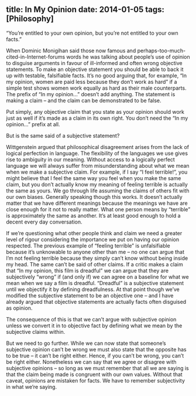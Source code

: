 title: In My Opinion
date: 2014-01-05
tags: [Philosophy]
---
“You’re entitled to your own opinion, but you’re not entitled to your own facts.”

When Dominic Monigihan said those now famous and perhaps-too-much-cited-in-Internet-forums words he was talking about people’s use of opinion to disguise arguments in favour of ill-informed and often wrong objective statements. To make an objective statement you should be able to back it up with testable, falsifiable facts. It’s no good arguing that, for example, “In my opinion, women are paid less because they don’t work as hard” if a simple test shows women work equally as hard as their male counterparts. The prefix of “In my opinion…” doesn’t add anything. The statement is making a claim – and the claim can be demonstrated to be false.

Put simply, any objective claim that you state as your opinion should work just as well if it’s made as a claim in its own right. You don’t need the “In my opinion…” prefix at all.

But is the same said of a subjective statement?
<!-- more -->
Wittgenstein argued that philosophical disagreement arises from the lack of logical perfection in language. The flexibility of the languages we use gives rise to ambiguity in our meaning. Without access to a logically perfect language we will always suffer from misunderstanding about what we mean when we make a subjective claim. For example, if I say “I feel terrible!”, you might believe that I feel the same way you feel when you make the same claim, but you don’t actually know my meaning of feeling terrible is actually the same as yours. We go through life assuming the claims of others fit with our own biases. Generally speaking though this works. It doesn’t actually matter that we have different meanings because the meanings we have are close enough for it not to really matter. What one person means by “terrible” is approximately the same as another. It’s at least good enough to hold a decent every day conversation.

If we’re questioning what other people think and claim we need a greater level of rigour considering the importance we put on having our opinion respected. The previous example of “feeling terrible” is unfalsifiable because it’s unknowable to anyone other than me – no one can argue that I’m not feeling terrible because they simply can’t know without being inside my head. The same can’t be said of other claims. If a critic makes a claim that “In my opinion, this film is dreadful” we can argue that they are subjectively “wrong” if (and only if) we can agree on a baseline for what we mean when we say a film is dreadful. “Dreadful” is a subjective statement until we objectify it by defining dreadfulness. At that point though we’ve modified the subjective statement to be an objective one – and I have already argued that objective statements are actually facts often disguised as opinion.

The consequence of this is that we can’t argue with subjective opinion unless we convert it in to objective fact by defining what we mean by the subjective claims within.

But we need to go further. While we can now state that someone’s subjective opinion can’t be wrong we must also state that the opposite has to be true – it can’t be right either. Hence, if you can’t be wrong, you can’t be right either. Nonetheless we can say that we agree or disagree with subjective opinions – so long as we must remember that all we are saying is that the claim being made is congruent with our own values. Without that caveat, opinions are mistaken for facts. We have to remember subjectivity in what we’re saying.